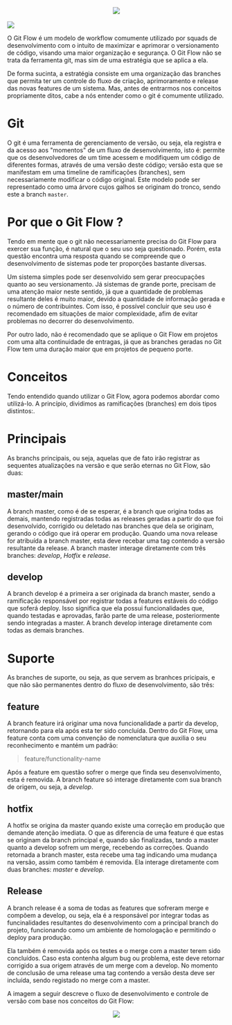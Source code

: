 <div align="center">
  <img src="https://user-images.githubusercontent.com/61476935/207375452-8b965f99-b054-4aef-9885-b8bce6c0e9c2.png" >
</div>
<br>
<img src="https://img.shields.io/static/v1?label=Git&message=flow&color=red&style=for-the-badge&logo="/>

O Git Flow é um modelo de workflow comumente utilizado por squads de desenvolvimento com o intuito de maximizar e aprimorar o versionamento de código, visando uma maior organização e segurança. O Git Flow não se trata da ferramenta git, mas sim de uma estratégia que se aplica a ela. 

De forma sucinta, a estratégia consiste em uma organização das branches que permita ter um controle do fluxo de criação, aprimoramento e release das novas features de um sistema. Mas, antes de entrarmos nos conceitos propriamente ditos, cabe a nós entender como o git é comumente utilizado.

<h1>Git</h1>

O git é uma ferramenta de gerenciamento de versão, ou seja, ela registra e da acesso aos "momentos" de um fluxo de desenvolvimento, isto é: permite que os desenvolvedores de um time acessem e modifiquem um código de diferentes formas, através de uma versão deste código; versão esta que se manifestam em uma timeline de ramificações (branches), sem necessariamente modificar o código original. Este modelo pode ser representado como uma árvore cujos galhos se originam do tronco, sendo este a branch ```master```.

<h1>Por que o Git Flow ?</h1>

Tendo em mente que o git não necessariamente precisa do Git Flow para exercer sua função, é natural que o seu uso seja questionado. Porém, esta questão encontra uma resposta quando se compreende que o desenvolvimento de sistemas pode ter proporções bastante diversas.

Um sistema simples pode ser desenvolvido sem gerar preocupações quanto ao seu versionamento. Já sistemas de grande porte, precisam de uma atenção maior neste sentido, já que a quantidade de problemas resultante deles é muito maior, devido a quantidade de informação gerada e o número de contribuintes. Com isso, é possível concluir que seu uso é recomendado em situações de maior complexidade, afim de evitar problemas no decorrer do desenvolvimento.

Por outro lado, não é recomendado que se aplique o Git Flow em projetos com uma alta continuidade de entragas, já que as branches geradas no Git Flow tem uma duração maior que em projetos de pequeno porte.

<h1>Conceitos</h1>

Tendo entendido quando utilizar o Git Flow, agora podemos abordar como utilizá-lo. A princípio, dividimos as ramificações (branches) em dois tipos distintos:. 

<h1>Principais</h1>

As branchs principais, ou seja, aquelas que de fato irão registrar as sequentes atualizações na versão e que serão eternas no Git Flow, são duas: 

<h2>master/main</h2>

A branch master, como é de se esperar, é a branch que origina todas as demais, mantendo registradas todas as releases geradas a partir do que foi desenvolvido, corrigido ou deletado nas branches que dela se originam, gerando o código que irá operar em produção. Quando uma nova release for atribuída a branch master, esta deve recebar uma tag contendo a versão resultante da release. A branch master interage diretamente com três branches: <i>develop</i>, <i>Hotfix</i> e <i>release</i>.

<h2>develop</h2>

A branch develop é a primeira a ser originada da branch master, sendo a ramificação responsável por registrar todas a features estáveis do código que soferá deploy. Isso significa que ela possui funcionalidades que, quando testadas e aprovadas, farão parte de uma release, posteriormente sendo integradas a master. A branch develop interage diretamente com todas as demais branches.

<h1>Suporte</h1>

As branches de suporte, ou seja, as que servem as branhces pricipais, e que não são permanentes dentro do fluxo de desenvolvimento, são três:

<h2>feature</h2>

A branch feature irá originar uma nova funcionalidade a partir da develop, retornando para ela após esta ter sido concluída. Dentro do Git Flow, uma feature conta com uma convenção de nomenclatura que auxilia o seu reconhecimento e mantém um padrão:

> feature/functionality-name

Após a feature em questão sofrer o merge que finda seu desenvolvimento, esta é removida. A branch feature só interage diretamente com sua branch de origem, ou seja, a <i>develop</i>.

<h2>hotfix</h2>

A hotfix se origina da master quando existe uma correção em produção que demande atenção imediata. O que as diferencia de uma feature é que estas se originam da branch principal e, quando são finalizadas, tando a master quanto a develop sofrem um merge, recebendo as correções. Quando retornada a branch master, esta recebe uma tag indicando uma mudança na versão, assim como também é removida. Ela interage diretamente com duas branches: <i>master</i> e <i>develop</i>.

<h2>Release</h2>

A branch release é a soma de todas as features que sofreram merge e compõem a develop, ou seja, ela é a responsável por integrar todas as funcinalidades resultantes do desenvolvimento com a principal branch do projeto, funcionando como um ambiente de homologação e permitindo o deploy para produção. 

Ela também é removida após os testes e o merge com a master terem sido concluídos. Caso esta contenha algum bug ou problema, este deve retornar corrigido a sua origem através de um merge com a develop. No momento de conclusão de uma release uma tag contendo a versão desta deve ser incluída, sendo registado no merge com a master.

A imagem a seguir descreve o fluxo de desenvolvimento e controle de versão com base nos conceitos do Git Flow:

<div align="center">
  <img src="https://user-images.githubusercontent.com/61476935/207422885-5f12d199-5f13-4ce8-9129-fd8ceb746356.png">
</div>

